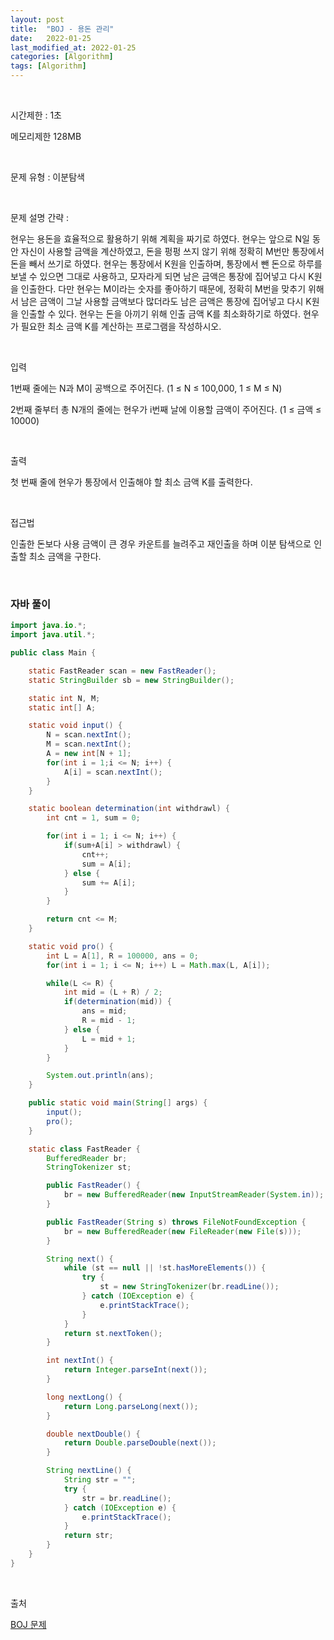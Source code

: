 ```yaml
---
layout: post
title:  "BOJ - 용돈 관리"
date:   2022-01-25
last_modified_at: 2022-01-25
categories: [Algorithm]
tags: [Algorithm]
---
```


<br/>

시간제한 : 1초

메모리제한 128MB

<br/>

문제 유형 : 이분탐색

<br/>

문제 설명 간략 :    

현우는 용돈을 효율적으로 활용하기 위해 계획을 짜기로 하였다. 
현우는 앞으로 N일 동안 자신이 사용할 금액을 계산하였고, 
돈을 펑펑 쓰지 않기 위해 정확히 M번만 통장에서 돈을 빼서 쓰기로 하였다. 
현우는 통장에서 K원을 인출하며, 통장에서 뺀 돈으로 하루를 보낼 수 있으면 그대로 사용하고, 
모자라게 되면 남은 금액은 통장에 집어넣고 다시 K원을 인출한다. 
다만 현우는 M이라는 숫자를 좋아하기 때문에, 
정확히 M번을 맞추기 위해서 남은 금액이 그날 사용할 금액보다 많더라도 남은 금액은 통장에 집어넣고 다시 K원을 인출할 수 있다. 
현우는 돈을 아끼기 위해 인출 금액 K를 최소화하기로 하였다. 현우가 필요한 최소 금액 K를 계산하는 프로그램을 작성하시오.

<br/>

입력

1번째 줄에는 N과 M이 공백으로 주어진다. (1 ≤ N ≤ 100,000, 1 ≤ M ≤ N)

2번째 줄부터 총 N개의 줄에는 현우가 i번째 날에 이용할 금액이 주어진다. (1 ≤ 금액 ≤ 10000)

<br/>

출력

첫 번째 줄에 현우가 통장에서 인출해야 할 최소 금액 K를 출력한다.

<br/>
   
접근법

인출한 돈보다 사용 금액이 큰 경우 카운트를 늘려주고 재인출을 하며 이분 탐색으로 인출할 최소 금액을 구한다.

<br/>

### 자바 풀이

```java
import java.io.*;
import java.util.*;

public class Main {

    static FastReader scan = new FastReader();
    static StringBuilder sb = new StringBuilder();

    static int N, M;
    static int[] A;

    static void input() {
        N = scan.nextInt();
        M = scan.nextInt();
        A = new int[N + 1];
        for(int i = 1;i <= N; i++) {
            A[i] = scan.nextInt();
        }
    }

    static boolean determination(int withdrawl) {
        int cnt = 1, sum = 0;

        for(int i = 1; i <= N; i++) {
            if(sum+A[i] > withdrawl) {
                cnt++;
                sum = A[i];
            } else {
                sum += A[i];
            }
        }

        return cnt <= M;
    }

    static void pro() {
        int L = A[1], R = 100000, ans = 0;
        for(int i = 1; i <= N; i++) L = Math.max(L, A[i]);

        while(L <= R) {
            int mid = (L + R) / 2;
            if(determination(mid)) {
                ans = mid;
                R = mid - 1;
            } else {
                L = mid + 1;
            }
        }

        System.out.println(ans);
    }

    public static void main(String[] args) {
        input();
        pro();
    }

    static class FastReader {
        BufferedReader br;
        StringTokenizer st;

        public FastReader() {
            br = new BufferedReader(new InputStreamReader(System.in));
        }

        public FastReader(String s) throws FileNotFoundException {
            br = new BufferedReader(new FileReader(new File(s)));
        }

        String next() {
            while (st == null || !st.hasMoreElements()) {
                try {
                    st = new StringTokenizer(br.readLine());
                } catch (IOException e) {
                    e.printStackTrace();
                }
            }
            return st.nextToken();
        }

        int nextInt() {
            return Integer.parseInt(next());
        }

        long nextLong() {
            return Long.parseLong(next());
        }

        double nextDouble() {
            return Double.parseDouble(next());
        }

        String nextLine() {
            String str = "";
            try {
                str = br.readLine();
            } catch (IOException e) {
                e.printStackTrace();
            }
            return str;
        }
    }
}

```

<br/>

출처

[BOJ 문제](https://www.acmicpc.net/problem/6236)